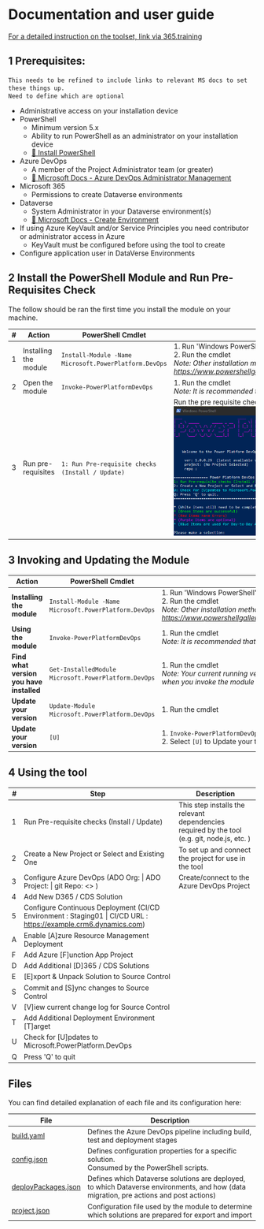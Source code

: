 # Documentation and user guide

[For a detailed instruction on the toolset, link via 365.training](https://365.training/Player/VideoPlayer/8e5e028b-bb03-4c27-bba3-8e3edda5c76e/b4b58a35-9209-eb11-a813-000d3a58ba85)

## 1 Prerequisites:

```
This needs to be refined to include links to relevant MS docs to set these things up.
Need to define which are optional
```

* Administrative access on your installation device
* PowerShell
  * Minimum version 5.x 
  * Ability to run PowerShell as an administrator on your installation device
  * [🔗 Install PowerShell](https://docs.microsoft.com/en-us/powershell/scripting/install/installing-powershell?view=powershell-7.1) 
* Azure DevOps
  * A member of the Project Administrator team (or greater)
  * [🔗 Microsoft Docs - Azure DevOps Administrator Management](https://docs.microsoft.com/en-us/azure/devops/user-guide/project-admin-tutorial?view=azure-devops)
* Microsoft 365
  * Permissions to create Dataverse environments
* Dataverse
  * System Administrator in your Dataverse environment(s) 
  * [🔗 Microsoft Docs - Create Environment](https://docs.microsoft.com/en-us/power-platform/admin/create-environment)
* If using Azure KeyVault and/or Service Principles you need contributor or administrator access in Azure
  * KeyVault must be configured before using the tool to create
* Configure application user in DataVerse Environments

## 2 Install the PowerShell Module and Run Pre-Requisites Check

The follow should be ran the first time you install the module on your machine.

| # | Action | PowerShell Cmdlet | Steps |
|--|--|--|--|
| 1 | Installing the module | `Install-Module -Name Microsoft.PowerPlatform.DevOps` | 1. Run 'Windows PowerShell' as an administrator<br>2. Run the cmdlet <br>_Note: Other installation methods can be found at https://www.powershellgallery.com/packages/Microsoft.PowerPlatform.DevOps_ |
| 2 | Open the module       | `Invoke-PowerPlatformDevOps` | 1. Run the cmdlet <br>_Note: It is recommended that you open PowerShell as administrator_ |
| 3 | Run pre-requisites  | `1: Run Pre-requisite checks (Install / Update)`      | Run the pre requisite checks by entering option `1` and pressing `<Enter>`<br>![main-menu.png](images/main-menu.png) |

## 3 Invoking and Updating the Module
| Action | PowerShell Cmdlet | Steps |
|--|--|--|
| **Installing the module** | `Install-Module -Name Microsoft.PowerPlatform.DevOps` | 1. Run 'Windows PowerShell' as an administrator<br>2. Run the cmdlet <br>_Note: Other installation methods can be found at https://www.powershellgallery.com/packages/Microsoft.PowerPlatform.DevOps_ |
| **Using the module** | `Invoke-PowerPlatformDevOps` | 1. Run the cmdlet <br>_Note: It is recommended that you open PowerShell as administrator_ |
| **Find what version you have installed**  | `Get-InstalledModule Microsoft.PowerPlatform.DevOps` | 1. Run the cmdlet <br>_Note: Your current running version is also specified on the top of the screen when you invoke the module_ |  |
| **Update your version** | `Update-Module Microsoft.PowerPlatform.DevOps` | 1. Run the cmdlet |  |
| **Update your version** | `[U]` | 1. `Invoke-PowerPlatformDevOps` <br>2. Select `[U]` to Update your tool |  |

## 4 Using the tool

| # | Step | Description |
|--|--|--|
| 1 | Run Pre-requisite checks (Install / Update) | This step installs the relevant dependencies required by the tool  (e.g. git, node.js, etc. )|
| 2 | Create a New Project or Select and Existing One | To set up and connect the project for use in the tool |
| 3 | Configure Azure DevOps (ADO Org:  \| ADO Project:  \| git Repo: <<your repo name>> ) | Create/connect to the Azure DevOps Project |
| 4 | Add New D365 / CDS Solution |  |
| 5 | Configure Continuous Deployment (CI/CD Environment : Staging01 \| CI/CD URL : https://example.crm6.dynamics.com) |  |
| A | Enable [A]zure Resource Management Deployment |  |
| F | Add Azure [F]unction App Project |
| D | Add Additional [D]365 / CDS Solutions |
| E | [E]xport & Unpack Solution to Source Control |
| S | Commit and [S]ync changes to Source Control |
| V | [V]iew current change log for Source Control |
| T | Add Additional Deployment Environment [T]arget |
| U | Check for [U]pdates to Microsoft.PowerPlatform.DevOps |
| Q | Press 'Q' to quit |

## Files

You can find detailed explanation of each file and its configuration here:

| File                                | Description                                                  |
| ----------------------------------- | ------------------------------------------------------------ |
| [build.yaml](3%20Files/build.yaml.md) | Defines the Azure DevOps pipeline including build, test and deployment stages |
| [config.json](3%20Files/config.json.md) | Defines configuration properties for a specific solution.<br>Consumed by the PowerShell scripts. |
| [deployPackages.json](3%20Files/deployPackages.json.md) | Defines which Dataverse solutions are deployed, to which Dataverse environments, and how (data migration, pre actions and post actions) |
| [project.json](3%20Files/project.json.md) | Configuration file used by the module to determine which solutions are prepared for export and import |

